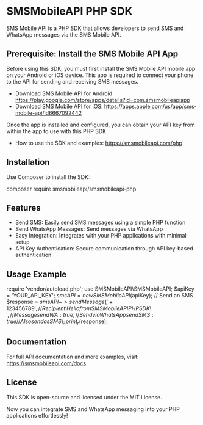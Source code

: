 # SMSMobileAPI PHP SDK

SMS Mobile API is a PHP SDK that allows developers to send SMS and WhatsApp messages via the SMS Mobile API.

## Prerequisite: Install the SMS Mobile API App

Before using this SDK, you must first install the SMS Mobile API mobile app on your Android or iOS device. This app is required to connect your phone to the API for sending and receiving SMS messages.

- Download SMS Mobile API for Android: https://play.google.com/store/apps/details?id=com.smsmobileapiapp
- Download SMS Mobile API for iOS: https://apps.apple.com/us/app/sms-mobile-api/id6667092442

Once the app is installed and configured, you can obtain your API key from within the app to use with this PHP SDK.

- How to use the SDK and examples: https://smsmobileapi.com/php

## Installation

Use Composer to install the SDK:

composer require smsmobileapi/smsmobileapi-php


## Features

- Send SMS: Easily send SMS messages using a simple PHP function
- Send WhatsApp Messages: Send messages via WhatsApp
- Easy Integration: Integrates with your PHP applications with minimal setup
- API Key Authentication: Secure communication through API key-based authentication

## Usage Example

require 'vendor/autoload.php';
use SMSMobileAPI\SMSMobileAPI;
$apiKey = 'YOUR_API_KEY'; 
$smsAPI = new SMSMobileAPI($apiKey);
// Send an SMS $response = $smsAPI->sendMessage( '+123456789', // Recipient 'Hello from SMS Mobile API PHP SDK!', // Message sendWA: true, // Send via WhatsApp sendSMS: true // Also send as SMS );
print_r($response);


## Documentation

For full API documentation and more examples, visit:
https://smsmobileapi.com/docs

## License

This SDK is open-source and licensed under the MIT License.

Now you can integrate SMS and WhatsApp messaging into your PHP applications effortlessly!



